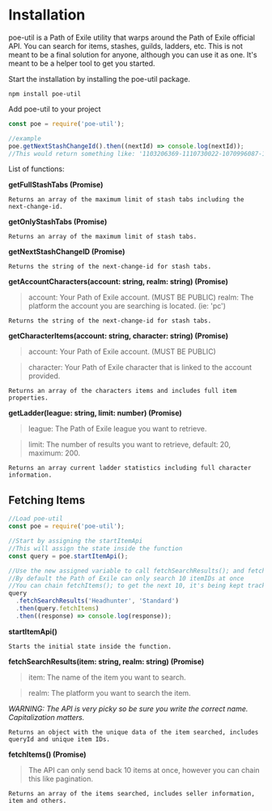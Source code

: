 # Installation

poe-util is a Path of Exile utility that warps around the Path of Exile official API. You can search for items, stashes, guilds, ladders, etc. This is not meant to be a final solution for anyone, although you can use it as one. It's meant to be a helper tool to get you started.

Start the installation by installing the poe-util package.

```
npm install poe-util
```

Add poe-util to your project

```javascript
const poe = require('poe-util');

//example
poe.getNextStashChangeId().then((nextId) => console.log(nextId));
//This would return something like: '1103206369-1110730022-1070996087-1200613805-1152047365'
```

List of functions:

**getFullStashTabs (Promise)**

```
Returns an array of the maximum limit of stash tabs including the next-change-id.
```

**getOnlyStashTabs (Promise)**

```
Returns an array of the maximum limit of stash tabs.
```

**getNextStashChangeID (Promise)**

```
Returns the string of the next-change-id for stash tabs.
```

**getAccountCharacters(account: string, realm: string) (Promise)**

> account: Your Path of Exile account. (MUST BE PUBLIC)
> realm: The platform the account you are searching is located. (ie: 'pc')

```
Returns the string of the next-change-id for stash tabs.
```

**getCharacterItems(account: string, character: string) (Promise)**

> account: Your Path of Exile account. (MUST BE PUBLIC)

> character: Your Path of Exile character that is linked to the account provided.

```
Returns an array of the characters items and includes full item properties.
```

**getLadder(league: string, limit: number) (Promise)**

> league: The Path of Exile league you want to retrieve.

> limit: The number of results you want to retrieve, default: 20, maximum: 200.

```
Returns an array current ladder statistics including full character information.
```

## Fetching Items

```js
//Load poe-util
const poe = require('poe-util');

//Start by assigning the startItemApi
//This will assign the state inside the function
const query = poe.startItemApi();

//Use the new assigned variable to call fetchSearchResults(); and fetchItems();
//By default the Path of Exile can only search 10 itemIDs at once
//You can chain fetchItems(); to get the next 10, it's being kept track of in the state
query
  .fetchSearchResults('Headhunter', 'Standard')
  .then(query.fetchItems)
  .then((response) => console.log(response));
```

**startItemApi()**

```
Starts the initial state inside the function.
```

**fetchSearchResults(item: string, realm: string) (Promise)**

> item: The name of the item you want to search.

> realm: The platform you want to search the item.

_WARNING: The API is very picky so be sure you write the correct name. Capitalization matters._

```
Returns an object with the unique data of the item searched, includes queryId and unique item IDs.
```

**fetchItems() (Promise)**

> The API can only send back 10 items at once, however you can chain this like pagination.

```
Returns an array of the items searched, includes seller information, item and others.
```
